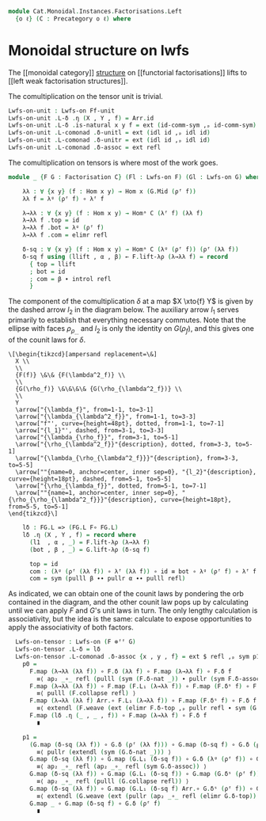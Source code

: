 <!--
```agda
open import Cat.Displayed.Instances.Factorisations
open import Cat.Morphism.Factorisation.Algebraic
open import Cat.Instances.Shape.Interval
open import Cat.Displayed.Section
open import Cat.Diagram.Comonad
open import Cat.Morphism.Lifts
open import Cat.Prelude

import Cat.Monoidal.Instances.Factorisations as Ffm
import Cat.Functor.Bifunctor as Bi
import Cat.Reasoning

open is-comonad hiding (δ)
open Lwfs-on hiding (δ)
open Section
open Functor
open _=>s_
open _=>_
```
-->

```agda
module Cat.Monoidal.Instances.Factorisations.Left
  {o ℓ} (C : Precategory o ℓ) where
```

<!--
```agda
private module Arr = Cat.Reasoning (Arr C)
open Cat.Reasoning C
open Ffm C
```
-->

# Monoidal structure on lwfs

The [[monoidal category]] [structure] on [[functorial factorisations]]
lifts to [[left weak factorisation structures]].

[structure]: Cat.Monoidal.Instances.Factorisations.html

The comultiplication on the tensor unit is trivial.

```agda
Lwfs-on-unit : Lwfs-on Ff-unit
Lwfs-on-unit .L-δ .η (X , Y , f) = Arr.id
Lwfs-on-unit .L-δ .is-natural x y f = ext (id-comm-sym ,ₚ id-comm-sym)
Lwfs-on-unit .L-comonad .δ-unitl = ext (idl id ,ₚ idl id)
Lwfs-on-unit .L-comonad .δ-unitr = ext (idl id ,ₚ idl id)
Lwfs-on-unit .L-comonad .δ-assoc = ext refl
```

The comultiplication on tensors is where most of the work goes.

```agda
module _ {F G : Factorisation C} (Fl : Lwfs-on F) (Gl : Lwfs-on G) where
```

<!--
```agda
  private
    module FG = Factorisation (F ⊗ᶠᶠ G)
    module F = Lwfs Fl
    module G = Lwfs Gl
    open F renaming (ρ→ to ρᶠ ; λ→ to λᶠ) using ()
    open G renaming (ρ→ to ρᵍ ; λ→ to λᵍ) using ()
```
-->

```agda
    λλ : ∀ {x y} (f : Hom x y) → Hom x (G.Mid (ρᶠ f))
    λλ f = λᵍ (ρᶠ f) ∘ λᶠ f

    λ→λλ : ∀ {x y} (f : Hom x y) → Homᵃ C (λᶠ f) (λλ f)
    λ→λλ f .top = id
    λ→λλ f .bot = λᵍ (ρᶠ f)
    λ→λλ f .com = elimr refl
```

```agda
    δ-sq : ∀ {x y} (f : Hom x y) → Homᵃ C (λᵍ (ρᶠ f)) (ρᶠ (λλ f))
    δ-sq f using (llift , α , β) ← F.lift-λρ (λ→λλ f) = record
      { top = llift
      ; bot = id
      ; com = β ∙ introl refl
      }
```

The component of the comultiplication $\delta$ at a map $X \xto{f} Y$ is
given by the dashed arrow $l_2$ in the diagram below. The auxiliary
arrow $l_1$ serves primarily to establish that everything necessary
commutes. Note that the ellipse with faces $\rho_{\rho_{\dots}}$ and
$l_2$ is only the identity on $G(\rho_f)$, and this gives one of the
counit laws for $\delta$.

~~~{.quiver}
\[\begin{tikzcd}[ampersand replacement=\&]
  X \\
  \\
  {F(f)} \&\& {F(\lambda^2_f)} \\
  \\
  {G(\rho_f)} \&\&\&\& {G(\rho_{\lambda^2_f})} \\
  \\
  Y
  \arrow["{\lambda_f}", from=1-1, to=3-1]
  \arrow["{\lambda_{\lambda^2_f}}", from=1-1, to=3-3]
  \arrow["f"', curve={height=48pt}, dotted, from=1-1, to=7-1]
  \arrow["{l_1}"', dashed, from=3-1, to=3-3]
  \arrow["{\lambda_{\rho_f}}", from=3-1, to=5-1]
  \arrow["{\rho_{\lambda^2_f}}"{description}, dotted, from=3-3, to=5-1]
  \arrow["{\lambda_{\rho_{\lambda^2_f}}}"{description}, from=3-3, to=5-5]
  \arrow[""{name=0, anchor=center, inner sep=0}, "{l_2}"{description}, curve={height=18pt}, dashed, from=5-1, to=5-5]
  \arrow["{\rho_{\lambda_f}}", dotted, from=5-1, to=7-1]
  \arrow[""{name=1, anchor=center, inner sep=0}, "{\rho_{\rho_{\lambda^2_f}}}"{description}, curve={height=18pt}, from=5-5, to=5-1]
\end{tikzcd}\]
~~~

```agda
    lδ : FG.L => (FG.L F∘ FG.L)
    lδ .η (X , Y , f) = record where
      (l1  , α , _) = F.lift-λρ (λ→λλ f)
      (bot , β , _) = G.lift-λρ (δ-sq f)

      top = id
      com : (λᵍ (ρᶠ (λλ f)) ∘ λᶠ (λλ f)) ∘ id ≡ bot ∘ λᵍ (ρᶠ f) ∘ λᶠ f
      com = sym (pulll β ∙∙ pullr α ∙∙ pulll refl)
```

<!--
```agda
    lδ .is-natural x y f = ext $ id-comm-sym ,ₚ
        pullr (sym (G.δ-nat _))
      ∙ extendl (G.weave (ext
          ( pullr (sym (F.δ-nat _))
          ∙ extendl (F.weave (ext (id-comm-sym ,ₚ G .S₁ _ .sq₀)))
          ,ₚ id-comm-sym)))
```
-->

As indicated, we can obtain one of the counit laws by pondering the orb
contained in the diagram, and the other counit law pops up by
calculating until we can apply $F$ and $G$'s unit laws in turn. The only
lengthy calculation is associativity, but the idea is the same:
calculate to expose opportunities to apply the associativity of both
factors.

```agda
  Lwfs-on-tensor : Lwfs-on (F ⊗ᶠᶠ G)
  Lwfs-on-tensor .L-δ = lδ
  Lwfs-on-tensor .L-comonad .δ-assoc {x , y , f} = ext $ refl ,ₚ sym p1 where
    p0 =
      F.map (λ→λλ (λλ f)) ∘ F.δ (λλ f) ∘ F.map (λ→λλ f) ∘ F.δ f
        ≡⟨ ap₂ _∘_ refl (pulll (sym (F.δ-nat _)) ∙ pullr (sym F.δ-assoc)) ⟩
      F.map (λ→λλ (λλ f)) ∘ F.map (F.L₁ (λ→λλ f)) ∘ F.map (F.δˢ f) ∘ F.δ f
        ≡⟨ pulll (F.collapse refl) ⟩
      F.map (λ→λλ (λλ f) Arr.∘ F.L₁ (λ→λλ f)) ∘ F.map (F.δˢ f) ∘ F.δ f
        ≡⟨ extendl (F.weave (ext (elimr F.δ-top ,ₚ pullr refl ∙ sym (G.lift-λρ (δ-sq f) .snd .fst)))) ⟩
      F.map (lδ .η (_ , _ , f)) ∘ F.map (λ→λλ f) ∘ F.δ f
        ∎

    p1 =
      (G.map (δ-sq (λλ f)) ∘ G.δ (ρᶠ (λλ f))) ∘ G.map (δ-sq f) ∘ G.δ (ρᶠ f)
        ≡⟨ pullr (extendl (sym (G.δ-nat _))) ⟩
      G.map (δ-sq (λλ f)) ∘ G.map (G.L₁ (δ-sq f)) ∘ G.δ (λᵍ (ρᶠ f)) ∘ G.δ (ρᶠ f)
        ≡⟨ ap₂ _∘_ refl (ap₂ _∘_ refl (sym G.δ-assoc)) ⟩
      G.map (δ-sq (λλ f)) ∘ G.map (G.L₁ (δ-sq f)) ∘ G.map (G.δˢ (ρᶠ f)) ∘ G.δ (ρᶠ f)
        ≡⟨ ap₂ _∘_ refl (pulll (G.collapse refl)) ⟩
      G.map (δ-sq (λλ f)) ∘ G.map (G.L₁ (δ-sq f) Arr.∘ G.δˢ (ρᶠ f)) ∘ G.δ (ρᶠ f)
        ≡⟨ extendl (G.weave (ext (pullr (ap₂ _∘_ refl (elimr G.δ-top)) ∙ p0 ,ₚ pulll (eliml refl) ∙ intror refl))) ⟩
      G.map _ ∘ G.map (δ-sq f) ∘ G.δ (ρᶠ f)
        ∎
```

<!--
```agda
  Lwfs-on-tensor .L-comonad .δ-unitl {x , y , f} = ext $ idl id ,ₚ
    pulll (G.collapse (ext (pulll (F.collapse
      (ext (idl id ,ₚ sym (G.factors (ρᶠ f))))) ∙ F.δ-unitl ,ₚ idr _)))
    ∙ G.δ-unitl

  Lwfs-on-tensor .L-comonad .δ-unitr {x , y , f} = ext $ idl id ,ₚ
    G.lift-λρ (δ-sq f) .snd .snd
```
-->
